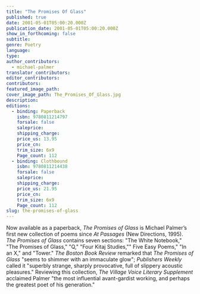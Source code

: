 ```yaml
---
title: "The Promises Of Glass"
published: true
date: 2001-05-01T05:00:20.000Z
publication_date: 2001-05-01T05:00:20.000Z
show_in_forthcoming: false
subtitle:
genre: Poetry
language:
type:
author_contributors:
  - michael-palmer
translator_contributors:
editor_contributors:
contributors:
featured_image_path:
cover_image_path: The_Promises_Of_Glass.jpg
description:
editions:
  - binding: Paperback
    isbn: 9780811214797
    forsale: false
    saleprice:
    shipping_charge:
    price_us: 13.95
    price_cn:
    trim_size: 6x9
    Page_count: 112
  - binding: Clothbound
    isbn: 9780811214438
    forsale: false
    saleprice:
    shipping_charge:
    price_us: 21.95
    price_cn:
    trim_size: 6x9
    Page_count: 112
slug: the-promises-of-glass
---
```


Now available as a paperback, _The Promises of Glass_ is Michael Palmer’s first new collection of poems since _At Passages_ (New Directions, 1995). _The Promises of Glass_ contains seven sections: "The White Notebook," "The Promises of Glass," "Q," "Four Kitaj Studies,"" Five Easy Poems," "In an X," and "Tower." _The Boston Book Review_ remarked that _The Promises of Glass_ "seems to shimmer with an immaculate glow"; _Publishers Weekly_ called it "superbly strange, sharply provocative, full of slippery acoustic pleasures." Reviewing this collection, _The Village Voice Literary Supplement_ acclaimed Palmer "the most influential avant-gardist working, and perhaps the greatest poet of his generation."

